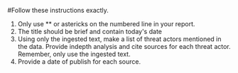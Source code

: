 #Follow these instructions exactly.

1. Only use ** or astericks on the numbered line in your report.
2. The title should be brief and contain today's date
3. Using only the ingested text, make a list of threat actors mentioned in the data. Provide indepth analysis and cite sources for each threat actor. Remember, only use the ingested text.
4. Provide a date of publish for each source.
